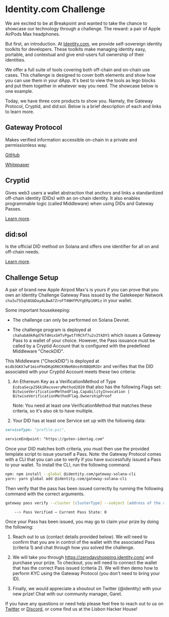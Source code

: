 # Identity.com Challenge

We are excited to be at Breakpoint and wanted to take the chance to showcase our technology through a challenge. The reward: a pair of Apple AirPods Max headphones.

But first, an introduction. At [Identity.com](http://identity.com), we provide self-sovereign identity toolkits for developers. These toolkits make managing identity easy, portable, and contextual and give end-users full ownership of their identities.

We offer a full suite of tools covering both off-chain and on-chain use cases. This challenge is designed to cover both elements and show how you can use them in your dApp. It's best to view the tools as lego blocks and put them together in whatever way you need. The showcase below is one example.

Today, we have three core products to show you. Namely, the Gateway Protocol, Cryptid, and did:sol. Below is a brief description of each and links to learn more.

## Gateway Protocol

Makes verified information accessible on-chain in a private and permissionless way.

[GitHub](https://github.com/identity-com/on-chain-identity-gateway)

[Whitepaper](https://github.com/identity-com/gateway-whitepaper/blob/main/gateway-whitepaper.pdf)

## Cryptid

Gives web3 users a wallet abstraction that anchors and links a standardized off-chain identity (DIDs) with an on-chain identity. It also enables programmable logic (called Middleware) when using DIDs and Gateway Passes.

[Learn more](https://github.com/identity-com/cryptid).

## did:sol

Is the official DID method on Solana and offers one identifier for all on and off-chain needs.

[Learn more](https://github.com/identity-com/sol-did).

## Challenge Setup

A pair of brand new Apple Airpod Max's is yours if you can prove that you own an Identity Challenge Gateway Pass issued by the Gatekeeper Network `cha3u755qh8GbDayALBwA7ZroFT4NHfPUYgERp16M1z` in your wallet.

Some important housekeeping:

- The challenge can only be performed on Solana Devnet.

- The challenge program is deployed at `chahabA9kRqd7kfdHsxSHTvPgwtfYRChf7u2vZtkDYS` which issues a Gateway Pass to a wallet of your choice. However, the Pass issuance must be called by a Cryptid Account that is configured with the predefined Middleware "CheckDID".

This Middleware ("CheckDID") is deployed at `midb3GKX7wF1minPXeDKqGRKCK9NeR8ns9V8BQUMJDr` and verifies that the DID associated with your Cryptid Account meets these two criteria:

1. An Ethereum Key as a VerificationMethod of Type `EcdsaSecp256k1RecoveryMethod2020` that also has the following Flags set:
    `BitwiseVerificationMethodFlag.CapabilityInvocation | BitwiseVerificationMethodFlag.OwnershipProof`

    Note: You need at least one VerificationMethod that matches these criteria, so it's also ok to have multiple.

2. Your DID has at least one Service set up with the following data:

```md
serviceType: "profile-pic",

serviceEndpoint: "https://guten-identag.com"
```

Once your DID matches both criteria, you must then use the provided template script to issue yourself a Pass. Note: the Gateway Protocol comes with a CLI that you can use to verify if you have successfully issued a Pass to your wallet. To install the CLI, run the following command.

```zsh
npm: npm install --global @identity.com/gateway-solana-cli
yarn: yarn global add @identity.com/gateway-solana-cli
```

Then verify that the pass has been issued correctly by running the following command with the correct arguments.

```zsh
gateway pass verify --cluster [clusterType] --subject [address of the account to which a pass has been issued] --network [address for the gatekeeper network]

    --> Pass Verified — Current Pass State: 0
```

Once your Pass has been issued, you may go to claim your prize by doing the following:

1. Reach out to us (contact details provided below). We will need to confirm that you are in control of the wallet with the associated Pass (criteria 1) and chat through how you solved the challenge.

2. We will take you through <https://zerodayshopping.identity.com/> and purchase your prize. To checkout, you will need to connect the wallet that has the correct Pass issued (criteria 2). We will then demo how to perform KYC using the Gateway Protocol (you don't need to bring your ID).

3. Finally, we would appreciate a shoutout on Twitter (@identity) with your new prize! Chat with our community manager, Garet.

If you have any questions or need help please feel free to reach out to us on [Twitter](https://twitter.com/identity) or [Discord](https://discord.io/identitycom), or come find us at the Lisbon Hacker House!
